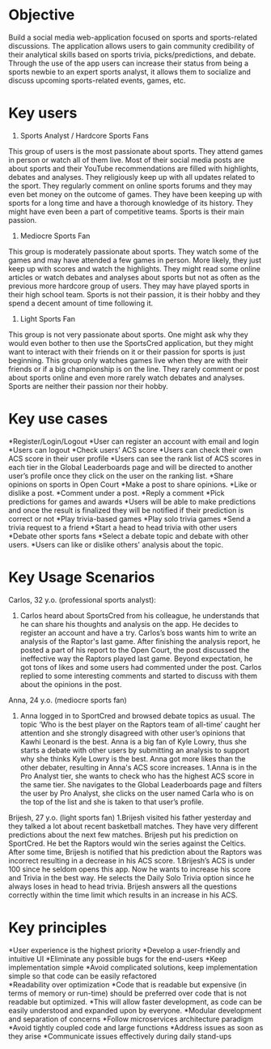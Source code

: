 # Objective

Build a social media web-application focused on sports and sports-related discussions. The application allows users to gain community credibility of their analytical skills based on sports trivia, picks/predictions, and debate. Through the use of the app users can increase their status from being a sports newbie to an expert sports analyst, it allows them to socialize and discuss upcoming sports-related events, games, etc. 


# Key users
1. Sports Analyst / Hardcore Sports Fans

This group of users is the most passionate about sports. They attend games in person or watch all of them live. Most of their social media posts are about sports and their YouTube recommendations are filled with highlights, debates and analyses. They religiously keep up with all updates related to the sport. They regularly comment on online sports forums and they may even bet money on the outcome of games. They have been keeping up with sports for a long time and have a thorough knowledge of its history. They might have even been a part of competitive teams. Sports is their main passion.

1. Mediocre Sports Fan 

This group is moderately passionate about sports. They watch some of the games and may have attended a few games in person. More likely, they just keep up with scores and watch the highlights. They might read some online articles or watch debates and analyses about sports but not as often as the previous more hardcore group of users. They may have played sports in their high school team. Sports is not their passion, it is their hobby and they spend a decent amount of time following it. 

1. Light Sports Fan

This group is not very passionate about sports. One might ask why they would even bother to then use the SportsCred application, but they might want to interact with their friends on it or their passion for sports is just beginning. This group only watches games live when they are with their friends or if a big championship is on the line. They rarely comment or post about sports online and even more rarely watch debates and analyses. Sports are neither their passion nor their hobby.


# Key use cases
*Register/Login/Logout
  *User can register an account with email and login
  *Users can logout
*Check users’ ACS score
  *Users can check their own ACS score in their user profile
  *Users can see the rank list of ACS scores in each tier in the Global Leaderboards page and will be directed to another user’s profile once they click on the user on the ranking list.
*Share opinions on sports in Open Court
  *Make a post to share opinions.
  *Like or dislike a post.
  *Comment under a post.
  *Reply a comment
*Pick predictions for games and awards
  *Users will be able to make predictions and once the result is finalized they will be notified if their prediction is correct or not
*Play trivia-based games
  *Play solo trivia games
  *Send a trivia request to a friend
  *Start a head to head trivia with other users
*Debate other sports fans
  *Select a debate topic and debate with other users.
  *Users can like or dislike others' analysis about the topic.


# Key Usage Scenarios

Carlos, 32 y.o. (professional sports analyst):
1. Carlos heard about SportsCred from his colleague, he understands that he can share his thoughts and analysis on the app. He decides to register an account and have a try. Carlos’s boss wants him to write an analysis of the Raptor's last game. After finishing the analysis report, he posted a part of his report to the Open Court, the post discussed the ineffective way the Raptors played last game. Beyond expectation, he got tons of likes and some users had commented under the post.  Carlos replied to some interesting comments and started to discuss with them about the opinions in the post.

Anna, 24 y.o. (mediocre sports fan)
1. Anna logged in to SportCred and browsed debate topics as usual. The topic ‘Who is the best player on the Raptors team of all-time’ caught her attention and she strongly disagreed with other user’s opinions that Kawhi Leonard is the best. Anna is a big fan of Kyle Lowry, thus she starts a debate with other users by submitting an analysis to support why she thinks Kyle Lowry is the best. Anna got more likes than the other debater, resulting in Anna's ACS score increases.
1.Anna is in the Pro Analyst tier, she wants to check who has the highest ACS score in the same tier. She navigates to the Global Leaderboards page and filters the user by Pro Analyst, she clicks on the user named Carla who is on the top of the list and she is taken to that user’s profile. 

Brijesh, 27 y.o. (light sports fan)
1.Brijesh visited his father yesterday and they talked a lot about recent basketball matches. They have very different predictions about the next few matches. Brijesh put his prediction on SportCred. He bet the Raptors would win the series against the Celtics. After some time, Brijesh is notified that his prediction about the Raptors was incorrect resulting in a decrease in his ACS score.
1.Brijesh’s ACS is under 100 since he seldom opens this app. Now he wants to increase his score and Trivia in the best way. He selects the Daily Solo Trivia option since he always loses in head to head trivia. Brijesh answers all the questions correctly within the time limit which results in an increase in his ACS.

# Key principles
*User experience is the highest priority
  *Develop a user-friendly and intuitive UI
  *Eliminate any possible bugs for the end-users
*Keep implementation simple
  *Avoid complicated solutions, keep implementation simple so that code can be easily refactored  
*Readability over optimization
  *Code that is readable but expensive (in terms of memory or run-time) should be preferred over code that is not readable but optimized.
  *This will allow faster development, as code can be easily understood and expanded upon by everyone.
*Modular development and separation of concerns
  *Follow microservices architecture paradigm 
  *Avoid tightly coupled code and large functions
*Address issues as soon as they arise
  *Communicate issues effectively during daily stand-ups
